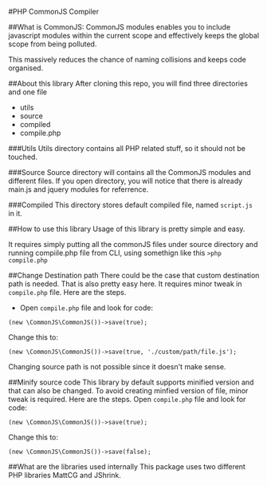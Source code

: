 #PHP CommonJS Compiler

##What is CommonJS:
CommonJS modules enables you to include javascript modules within the current scope and effectively keeps the global scope from being polluted.

This massively reduces the chance of naming collisions and keeps code organised.

##About this library
After cloning this repo, you will find three directories and one file
 - utils
 - source
 - compiled
 - compile.php
 
 ###Utils
 Utils directory contains all PHP related stuff, so it should not be touched.
 
 ###Source
 Source directory will contains all the CommonJS modules and different files. If you open directory, you will notice that there is already main.js and jquery modules for referrence.
 
 ###Compiled
 This directory stores default compiled file, named `script.js` in it.
 
 ##How to use this library
 Usage of this library is pretty simple and easy.
 
 It requires simply putting all the commonJS files under source directory and running compiile.php file from CLI, using somethign like this
 ```>php compile.php```
 
 ##Change Destination path
 There could be the case that custom destination path is needed. That is also pretty easy here. It requires minor tweak in `compile.php` file. Here are the steps.
 - Open `compile.php` file and look for code:
 ```
 (new \CommonJS\CommonJS())->save(true);
 ```
 Change this to:
 ```
 (new \CommonJS\CommonJS())->save(true, './custom/path/file.js');
 ```
 Changing source path is not possible since it doesn't make sense.
 
 ##Minify source code
 This library by default supports minified version and that can also be changed. To avoid creating minfied version of file, minor tweak is required. Here are the steps.
 Open `compile.php` file and look for code:
 ```
 (new \CommonJS\CommonJS())->save(true);
 ```
 Change this to:
 ```
 (new \CommonJS\CommonJS())->save(false);
 ```
 ##What are the libraries used internally
 This package uses two different PHP libraries MattCG and JShrink.
